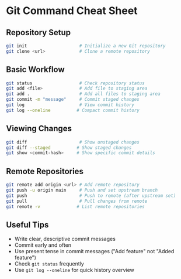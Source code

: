 # Git Command Cheat Sheet

## Repository Setup
```bash
git init                    # Initialize a new Git repository
git clone <url>             # Clone a remote repository
```

## Basic Workflow
```bash
git status                  # Check repository status
git add <file>              # Add file to staging area
git add .                   # Add all files to staging area
git commit -m "message"     # Commit staged changes
git log                     # View commit history
git log --oneline          # Compact commit history
```

## Viewing Changes
```bash
git diff                    # Show unstaged changes
git diff --staged          # Show staged changes
git show <commit-hash>     # Show specific commit details
```

## Remote Repositories
```bash
git remote add origin <url> # Add remote repository
git push -u origin main     # Push and set upstream branch
git push                    # Push to remote (after upstream set)
git pull                    # Pull changes from remote
git remote -v              # List remote repositories
```

## Useful Tips
- Write clear, descriptive commit messages
- Commit early and often
- Use present tense in commit messages ("Add feature" not "Added feature")
- Check `git status` frequently
- Use `git log --oneline` for quick history overview